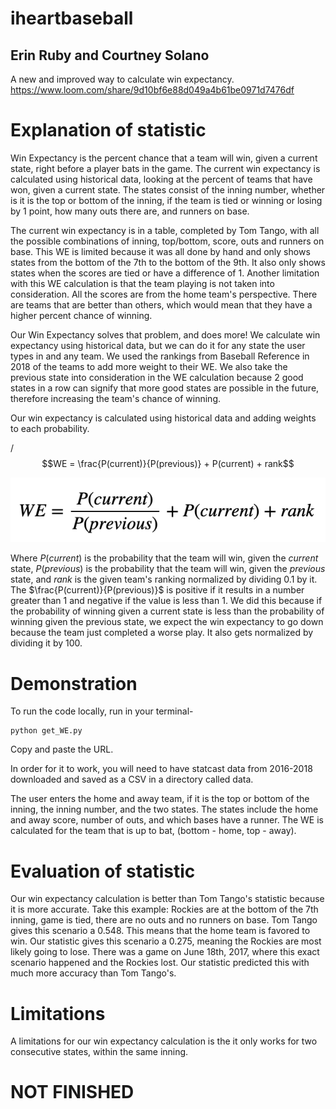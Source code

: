 # iheartbaseball #
## Erin Ruby and Courtney Solano ##
A new and improved way to calculate win expectancy.  
https://www.loom.com/share/9d10bf6e88d049a4b61be0971d7476df
# Explanation of statistic #
Win Expectancy is the percent chance that a team will win, given a current state, right before a player bats in the game. The current win expectancy is calculated using historical data, looking at the percent of teams that have won, given a current state. The states consist of the inning number, whether is it is the top or bottom of the inning, if the team is tied or winning or losing by 1 point, how many outs there are, and runners on base. 

The current win expectancy is in a table, completed by Tom Tango, with all the possible combinations of inning, top/bottom, score, outs and runners on base. This WE is limited because it was all done by hand and only shows states from the bottom of the 7th to the bottom of the 9th. It also only shows states when the scores are tied or have a difference of 1. Another limitation with this WE calculation is that the team playing is not taken into consideration. All the scores are from the home team's perspective. There are teams that are better than others, which would mean that they have a higher percent chance of winning. 

Our Win Expectancy solves that problem, and does more! We calculate win expectancy using historical data, but we can do it for any state the user types in and any team. We used the rankings from Baseball Reference in 2018 of the teams to add more weight to their WE. We also take the previous state into consideration in the WE calculation because 2 good states in a row can signify that more good states are possible in the future, therefore increasing the team's chance of winning.

Our win expectancy is calculated using historical data and adding weights to each probability. 

/$$WE = \frac{P(current)}{P(previous)} + P(current) + rank$$ 

![Alt text](eq.png?raw=true "Title")

Where $P(current)$ is the probability that the team will win, given the $current$ state, $P(previous)$ is the probability that the team will win, given the $previous$ state, and $rank$ is the given team's ranking normalized by dividing $0.1$ by it. The $\frac{P(current)}{P(previous)}$ is positive if it results in a number greater than $1$ and negative if the value is less than $1$. We did this because if the probability of winning given a current state is less than the probability of winning given the previous state, we expect the win expectancy to go down because the team just completed a worse play. It also gets normalized by dividing it by $100$.

# Demonstration #
To run the code locally, run in your terminal-
```
python get_WE.py
```
Copy and paste the URL. 

In order for it to work, you will need to have statcast data from 2016-2018 downloaded and saved as a CSV in a directory called data. 

The user enters the home and away team, if it is the top or bottom of the inning, the inning number, and the two states. The states include the home and away score, number of outs, and which bases have a runner. The WE is calculated for the team that is up to bat, (bottom - home, top - away). 

# Evaluation of statistic #

Our win expectancy calculation is better than Tom Tango's statistic because it is more accurate. Take this example: Rockies are at the bottom of the 7th inning, game is tied, there are no outs and no runners on base. Tom Tango gives this scenario a $0.548$. This means that the home team is favored to win. Our statistic gives this scenario a $0.275$, meaning the Rockies are most likely going to lose. There was a game on June 18th, 2017, where this exact scenario happened and the Rockies lost. Our statistic predicted this with much more accuracy than Tom Tango's. 

# Limitations #

A limitations for our win expectancy calculation is the it only works for two consecutive states, within the same inning. 



# NOT FINISHED #
